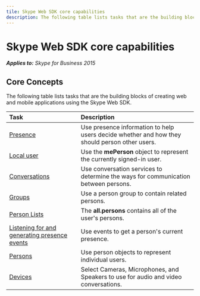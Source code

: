 ```yaml
---
tile: Skype Web SDK core capabilities
description: The following table lists tasks that are the building blocks of creating web and mobile applications using the Skype Web SDK.
---
```


# Skype Web SDK core capabilities


 _**Applies to:** Skype for Business 2015_




## Core Concepts

The following table lists tasks that are the building blocks of creating web and mobile applications using the Skype Web SDK.


|Task|Description|
|:-----|:-----|
|[Presence](Presence.md)|Use presence information to help users decide whether and how they should person other users.|
|[Local user](LocalUser.md)|Use the **mePerson** object to represent the currently signed-in user.|
|[Conversations](Conversations.md)|Use conversation services to determine the ways for communication between persons.|
|[Groups](Groups.md)|Use a person group to contain related persons.|
|[Person Lists](PersonLists.md)|The **all.persons** contains all of the user's persons.|
|[Listening for and generating presence events](PresenceEvents.md)|Use events to get a person's current presence.|
|[Persons](Persons.md)|Use person objects to represent individual users.|
|[Devices](Devices.md)|Select Cameras, Microphones, and Speakers to use for audio and video conversations.|
